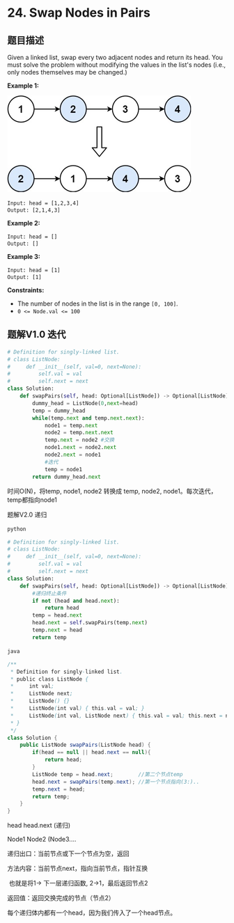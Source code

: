 # 24. Swap Nodes in Pairs

## 题目描述

Given a linked list, swap every two adjacent nodes and return its head. You must solve the problem without modifying the values in the list's nodes (i.e., only nodes themselves may be changed.)

 

**Example 1:**

<img src="./24-Swap_Nodes_in_pairs.assets/swap_ex1.jpg" alt="img" />

```
Input: head = [1,2,3,4]
Output: [2,1,4,3]
```

**Example 2:**

```
Input: head = []
Output: []
```

**Example 3:**

```
Input: head = [1]
Output: [1]
```

 

**Constraints:**

- The number of nodes in the list is in the range `[0, 100]`.
- `0 <= Node.val <= 100`



## 题解V1.0 迭代

```python
# Definition for singly-linked list.
# class ListNode:
#     def __init__(self, val=0, next=None):
#         self.val = val
#         self.next = next
class Solution:
    def swapPairs(self, head: Optional[ListNode]) -> Optional[ListNode]:
        dummy_head = ListNode(0,next=head)
        temp = dummy_head
        while(temp.next and temp.next.next):
            node1 = temp.next
            node2 = temp.next.next
            temp.next = node2 #交换
            node1.next = node2.next
            node2.next = node1
            #迭代
            temp = node1
        return dummy_head.next
```

时间O(N)，将temp, node1, node2 转换成 temp, node2, node1。每次迭代，temp都指向node1



题解V2.0 递归

`python`

```python
# Definition for singly-linked list.
# class ListNode:
#     def __init__(self, val=0, next=None):
#         self.val = val
#         self.next = next
class Solution:
    def swapPairs(self, head: Optional[ListNode]) -> Optional[ListNode]:
        #递归终止条件
        if not (head and head.next):
            return head
        temp = head.next
        head.next = self.swapPairs(temp.next)
        temp.next = head
        return temp 
```

`java`

```java
/**
 * Definition for singly-linked list.
 * public class ListNode {
 *     int val;
 *     ListNode next;
 *     ListNode() {}
 *     ListNode(int val) { this.val = val; }
 *     ListNode(int val, ListNode next) { this.val = val; this.next = next; }
 * }
 */
class Solution {
    public ListNode swapPairs(ListNode head) {
        if(head == null || head.next == null){
            return head;
        }
        ListNode temp = head.next;        //第二个节点temp
        head.next = swapPairs(temp.next); //第一个节点指向(3:)..
        temp.next = head;
        return temp;
    }
}
```



head    head.next  (递归)

Node1 Node2       (Node3....

递归出口：当前节点或下一个节点为空，返回

方法内容：当前节点next，指向当前节点，指针互换

​			也就是将1-> 下一层递归函数, 2->1，最后返回节点2

返回值：返回交换完成的节点（节点2）

每个递归体内都有一个head，因为我们传入了一个head节点。